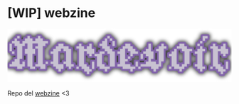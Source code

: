 # [WIP] webzine

![mardevoir](assets/mardevoir-titulo.png)

Repo del [webzine](https://mardevour.github.io/mardevoir-webzine/) &lt;3
